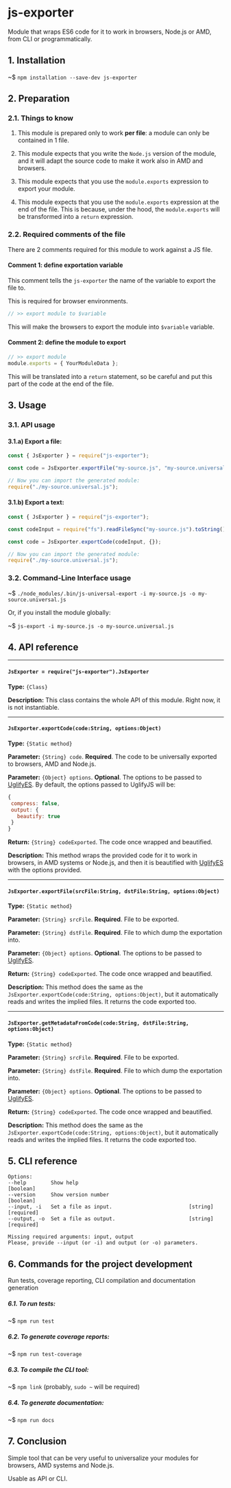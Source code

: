  

# js-exporter

Module that wraps ES6 code for it to work in browsers, Node.js or AMD, from CLI or programmatically.

## 1. Installation

~$ `npm installation --save-dev js-exporter`

## 2. Preparation

### 2.1. Things to know

1. This module is prepared only to work **per file**: a module can only be contained in 1 file.

2. This module expects that you write the `Node.js` version of the module, and it will adapt the
source code to make it work also in AMD and browsers.

3. This module expects that you use the `module.exports` expression to export your module.

4. This module expects that you use the `module.exports` expression at the end of the file. This 
is because, under the hood, the `module.exports` will be transformed into a `return` expression.

### 2.2. Required comments of the file

There are 2 comments required for this module to work against a JS file.

#### Comment 1: define exportation variable

This comment tells the `js-exporter` the name of the variable to export the file to.

This is required for browser environments.

```js
// >> export module to $variable
```

This will make the browsers to export the module into `$variable` variable.

#### Comment 2: define the module to export

```js
// >> export module
module.exports = { YourModuleData };
```

This will be translated into a `return` statement, so be careful and put this part of the 
code at the end of the file.

## 3. Usage

### 3.1. API usage

#### 3.1.a) Export a file:

```js
const { JsExporter } = require("js-exporter");

const code = JsExporter.exportFile("my-source.js", "my-source.universal.js", {});

// Now you can import the generated module:
require("./my-source.universal.js");
```

#### 3.1.b) Export a text:

```js
const { JsExporter } = require("js-exporter");

const codeInput = require("fs").readFileSync("my-source.js").toString();

const code = JsExporter.exportCode(codeInput, {});

// Now you can import the generated module:
require("./my-source.universal.js");
```

### 3.2. Command-Line Interface usage

~$ `./node_modules/.bin/js-universal-export -i my-source.js -o my-source.universal.js`

Or, if you install the module globally:

~$ `js-export -i my-source.js -o my-source.universal.js`

## 4. API reference





 

----

#### **`JsExporter = require("js-exporter").JsExporter`**


**Type:** `{Class}`

**Description:** This class contains the whole API of this module. Right now, it is not instantiable.




 


----

#### **`JsExporter.exportCode(code:String, options:Object)`**


**Type:** `{Static method}`

**Parameter:** `{String} code`. **Required**. The code to be universally exported to browsers, AMD and Node.js.

**Parameter:** `{Object} options`. **Optional**. The options to be passed to [UglifyES](https://github.com/mishoo/UglifyJS2). 
By default, the options passed to UglifyJS will be:

```js
{
 compress: false,
 output: {
   beautify: true
 } 
}
```


**Return:** `{String} codeExported`. The code once wrapped and beautified.

**Description:** This method wraps the provided code for it to work in browsers, in AMD systems or Node.js, and then it 
is beautified with [UglifyES](https://github.com/mishoo/UglifyJS2) with the options provided.




 


----

#### **`JsExporter.exportFile(srcFile:String, dstFile:String, options:Object)`**


**Type:** `{Static method}`

**Parameter:** `{String} srcFile`. **Required**. File to be exported.

**Parameter:** `{String} dstFile`. **Required**. File to which dump the exportation into.

**Parameter:** `{Object} options`. **Optional**. The options to be passed to [UglifyES](https://github.com/mishoo/UglifyJS2).

**Return:** `{String} codeExported`. The code once wrapped and beautified.

**Description:** This method does the same as the `JsExporter.exportCode(code:String, options:Object)`,
but it automatically reads and writes the implied files. It returns the code exported too.




 


----

#### **`JsExporter.getMetadataFromCode(code:String, dstFile:String, options:Object)`**


**Type:** `{Static method}`

**Parameter:** `{String} srcFile`. **Required**. File to be exported.

**Parameter:** `{String} dstFile`. **Required**. File to which dump the exportation into.

**Parameter:** `{Object} options`. **Optional**. The options to be passed to [UglifyES](https://github.com/mishoo/UglifyJS2).

**Return:** `{String} codeExported`. The code once wrapped and beautified.

**Description:** This method does the same as the `JsExporter.exportCode(code:String, options:Object)`,
but it automatically reads and writes the implied files. It returns the code exported too.




 


## 5. CLI reference

```
Options:
--help        Show help                                              [boolean]
--version     Show version number                                    [boolean]
--input, -i   Set a file as input.                         [string] [required]
--output, -o  Set a file as output.                        [string] [required]

Missing required arguments: input, output
Please, provide --input (or -i) and output (or -o) parameters.
```

## 6. Commands for the project development

Run tests, coverage reporting, CLI compilation and documentation generation

##### 6.1. To run tests:

~$ `npm run test`

##### 6.2. To generate coverage reports:

~$ `npm run test-coverage`

##### 6.3. To compile the CLI tool:

~$ `npm link` (probably, `sudo ~` will be required)

##### 6.4. To generate documentation:

~$ `npm run docs`


## 7. Conclusion

Simple tool that can be very useful to universalize your modules for browsers, AMD systems and Node.js.

Usable as API or CLI.




